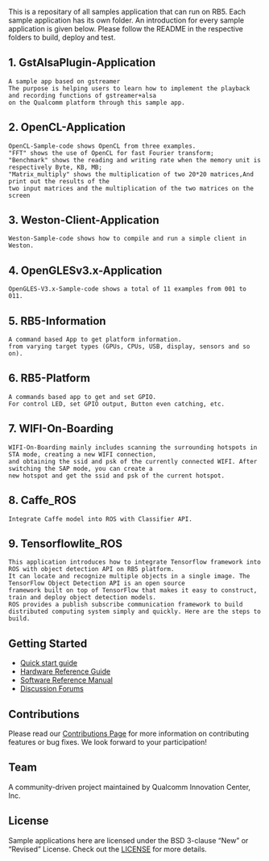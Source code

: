 This is a repositary of all samples application that can run on RB5. Each sample application has its own folder. An introduction for every sample application is given below. Please follow the README in the respective folders to build, deploy and test. 



## 1. GstAlsaPlugin-Application
```
A sample app based on gstreamer
The purpose is helping users to learn how to implement the playback and recording functions of gstreamer+alsa
on the Qualcomm platform through this sample app.
```

## 2. OpenCL-Application
```
OpenCL-Sample-code shows OpenCL from three examples.
"FFT" shows the use of OpenCL for fast Fourier transform;
"Benchmark" shows the reading and writing rate when the memory unit is respectively Byte, KB, MB;
"Matrix_multiply" shows the multiplication of two 20*20 matrices,And print out the results of the
two input matrices and the multiplication of the two matrices on the screen
```

## 3. Weston-Client-Application
```
Weston-Sample-code shows how to compile and run a simple client in Weston.
``` 

## 4. OpenGLESv3.x-Application
```
OpenGLES-V3.x-Sample-code shows a total of 11 examples from 001 to 011. 
```

## 5. RB5-Information
```
A command based App to get platform information.
from varying target types (GPUs, CPUs, USB, display, sensors and so on).
```

## 6. RB5-Platform
```
A commands based app to get and set GPIO.
For control LED, set GPIO output, Button even catching, etc.
```

## 7. WIFI-On-Boarding
```
WIFI-On-Boarding mainly includes scanning the surrounding hotspots in STA mode, creating a new WIFI connection, 
and obtaining the ssid and psk of the currently connected WIFI. After switching the SAP mode, you can create a 
new hotspot and get the ssid and psk of the current hotspot.
```

## 8. Caffe_ROS
```
Integrate Caffe model into ROS with Classifier API.
```

## 9. Tensorflowlite_ROS
```
This application introduces how to integrate Tensorflow framework into ROS with object detection API on RB5 platform. 
It can locate and recognize multiple objects in a single image. The TensorFlow Object Detection API is an open source 
framework built on top of TensorFlow that makes it easy to construct, train and deploy object detection models. 
ROS provides a publish subscribe communication framework to build distributed computing system simply and quickly. Here are the steps to build.
```

## Getting Started
* [Quick start guide](https://developer.qualcomm.com/qualcomm-robotics-rb5-kit/quick-start-guide)
* [Hardware Reference Guide](https://developer.qualcomm.com/qualcomm-robotics-rb5-kit/hardware-reference-guide)
* [Software Reference Manual](https://developer.qualcomm.com/qualcomm-robotics-rb5-kit/software-reference-manual)
* [Discussion Forums](https://developer.qualcomm.com/forum/qdn-forums/hardware/qualcomm-robotics-rb5-development-kit/67886)

## Contributions
Please read our [Contributions Page](CONTRIBUTING.md) for more information on contributing features or bug fixes. We look forward to your participation!

## Team
A community-driven project maintained by Qualcomm Innovation Center, Inc.

## License
Sample applications here are licensed under the BSD 3-clause “New” or “Revised” License. Check out the [LICENSE](LICENSE) for more details.
